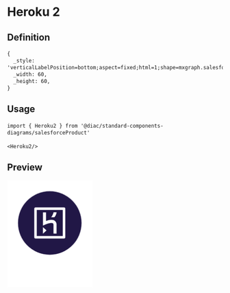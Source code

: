 # Heroku 2

## Definition

```
{
  _style: 'verticalLabelPosition=bottom;aspect=fixed;html=1;shape=mxgraph.salesforce.heroku2;',
  _width: 60,
  _height: 60,
}
```

## Usage

```
import { Heroku2 } from '@diac/standard-components-diagrams/salesforceProduct'

<Heroku2/>
```

## Preview

<img src="./heroku-2.png" width="200"/>
